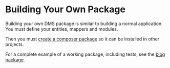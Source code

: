 Building Your Own Package
=========================

Building your own DMS package is similar to building a normal application.
You must define your entities, mappers and modules.

Then you must [create a composer package](http://www.darwinbiler.com/creating-composer-package-library/)
so it can be installed in other projects.

For a complete example of a working package, including tests, see the [blog package](https://github.com/dms-org/package.blog).